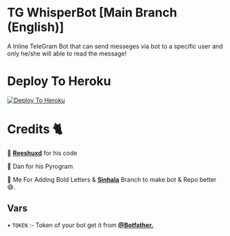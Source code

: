 # TG WhisperBot [Main Branch (English)]

A Inline TeleGram Bot that can send messeges via bot to a specific user and only he/she will able to read the message!


# Deploy To Heroku

[![Deploy To Heroku](https://www.herokucdn.com/deploy/button.svg)](https://heroku.com/deploy?template=https://github.com/scprojectslk/WhisperBot)

# Credits 🐈

🤝 [**Reeshuxd**](https://github.com/Reeshuxd) for his code

🤝 Dan for his Pyrogram

🤝 Me For Adding Bold Letters & [**Sinhala**](https://github.com/scprojectslk/WhisperBot/blob/Sinhala) Branch to make bot & Repo better 😅.

## Vars

• ```TOKEN``` :- Token of your bot get it from [**@Botfather.**](https://t.me/Botfather)

